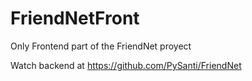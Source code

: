 # FriendNetFront

Only Frontend part of the FriendNet proyect

Watch backend at https://github.com/PySanti/FriendNet
